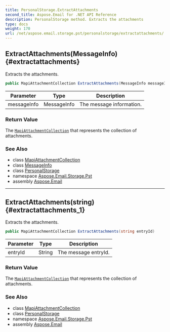 ```yaml
---
title: PersonalStorage.ExtractAttachments
second_title: Aspose.Email for .NET API Reference
description: PersonalStorage method. Extracts the attachments
type: docs
weight: 170
url: /net/aspose.email.storage.pst/personalstorage/extractattachments/
---
```

## ExtractAttachments(MessageInfo) {#extractattachments}

Extracts the attachments.

```csharp
public MapiAttachmentCollection ExtractAttachments(MessageInfo messageInfo)
```

| Parameter | Type | Description |
| --- | --- | --- |
| messageInfo | MessageInfo | The message information. |

### Return Value

The [`MapiAttachmentCollection`](../../../aspose.email.mapi/mapiattachmentcollection/) that represents the collection of attachments.

### See Also

* class [MapiAttachmentCollection](../../../aspose.email.mapi/mapiattachmentcollection/)
* class [MessageInfo](../../messageinfo/)
* class [PersonalStorage](../)
* namespace [Aspose.Email.Storage.Pst](../../personalstorage/)
* assembly [Aspose.Email](../../../)

---

## ExtractAttachments(string) {#extractattachments_1}

Extracts the attachments.

```csharp
public MapiAttachmentCollection ExtractAttachments(string entryId)
```

| Parameter | Type | Description |
| --- | --- | --- |
| entryId | String | The message entryId. |

### Return Value

The [`MapiAttachmentCollection`](../../../aspose.email.mapi/mapiattachmentcollection/) that represents the collection of attachments.

### See Also

* class [MapiAttachmentCollection](../../../aspose.email.mapi/mapiattachmentcollection/)
* class [PersonalStorage](../)
* namespace [Aspose.Email.Storage.Pst](../../personalstorage/)
* assembly [Aspose.Email](../../../)


